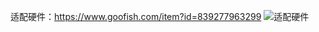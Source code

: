 适配硬件：https://www.goofish.com/item?id=839277963299
![适配硬件](https://i-blog.csdnimg.cn/direct/d962bb204f0142fa831420ed6c3bd9ed.jpeg#pic_center)